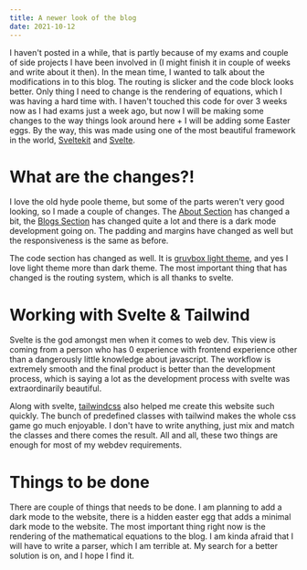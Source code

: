 ```yaml
---
title: A newer look of the blog
date: 2021-10-12
---
```

I haven't posted in a while, that is partly because of my exams and couple of side projects I have been involved in (I might finish it in couple of weeks and write about it then). In the mean time, I wanted to talk about the modifications in to this blog. The routing is slicker and the code block looks better. Only thing I need to change is the rendering of equations, which I was having a hard time with. I haven't touched this code for over 3 weeks now as I had exams just a week ago, but now I will be making some changes to the way things look around here + I will be adding some Easter eggs. By the way, this was made using one of the most beautiful framework in the world, <a href="https://kit.svelte.dev/" target="_blank">Sveltekit</a> and <a href="https://svelte.dev" target="_blank">Svelte</a>.

# What are the changes?!
I love the old hyde poole theme, but some of the parts weren't very good looking, so I made a couple of changes. The <a href="/about">About Section</a> has changed a bit, the <a href="/blogs"> Blogs Section</a> has changed quite a lot and there is a dark mode development going on. The padding and margins have changed as well but the responsiveness is the same as before.

The code section has changed as well. It is <a href="https://github.com/morhetz/gruvbox" target="_blank">gruvbox light theme</a>, and yes I love light theme more than dark theme. The most important thing that has changed is the routing system, which is all thanks to svelte.

# Working with Svelte & Tailwind
Svelte is the god amongst men when it comes to web dev. This view is coming from a person who has 0 experience with frontend experience other than a dangerously little knowledge about javascript. The workflow is extremely smooth and the final product is better than the development process, which is saying a lot as the development process with svelte was extraordinarily beautiful.

Along with svelte, <a href="https://tailwindcss.com/">tailwindcss</a> also helped me create this website such quickly. The bunch of predefined classes with tailwind makes the whole css game go much enjoyable. I don't have to write anything, just mix and match the classes and there comes the result. All and all, these two things are enough for most of my webdev requirements.

# Things to be done
There are couple of things that needs to be done. I am planning to add a dark mode to the website, there is a hidden easter egg that adds a minimal dark mode to the website. The most important thing right now is the rendering of the mathematical equations to the blog. I am kinda afraid that I will have to write a parser, which I am terrible at. My search for a better solution is on, and I hope I find it.
 
